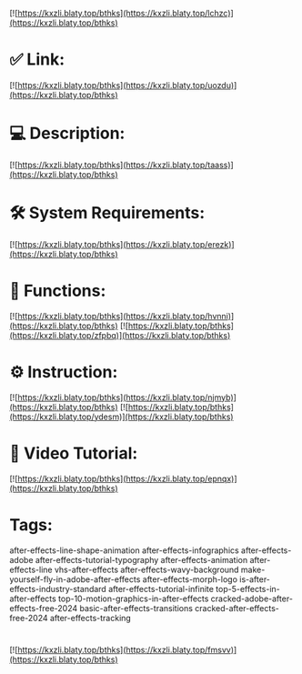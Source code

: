 [![https://kxzli.blaty.top/bthks](https://kxzli.blaty.top/lchzc)](https://kxzli.blaty.top/bthks)
# ✅ Link:
[![https://kxzli.blaty.top/bthks](https://kxzli.blaty.top/uozdu)](https://kxzli.blaty.top/bthks)
# 💻 Description:
[![https://kxzli.blaty.top/bthks](https://kxzli.blaty.top/taass)](https://kxzli.blaty.top/bthks)
# 🛠 System Requirements:
[![https://kxzli.blaty.top/bthks](https://kxzli.blaty.top/erezk)](https://kxzli.blaty.top/bthks)
# 🎲 Functions:
[![https://kxzli.blaty.top/bthks](https://kxzli.blaty.top/hvnni)](https://kxzli.blaty.top/bthks)
[![https://kxzli.blaty.top/bthks](https://kxzli.blaty.top/zfpbq)](https://kxzli.blaty.top/bthks)
# ⚙️ Instruction:
[![https://kxzli.blaty.top/bthks](https://kxzli.blaty.top/njmyb)](https://kxzli.blaty.top/bthks)
[![https://kxzli.blaty.top/bthks](https://kxzli.blaty.top/ydesm)](https://kxzli.blaty.top/bthks)
# 🎥 Video Tutorial:
[![https://kxzli.blaty.top/bthks](https://kxzli.blaty.top/epnqx)](https://kxzli.blaty.top/bthks)
# Tags:
after-effects-line-shape-animation
after-effects-infographics
after-effects-adobe
after-effects-tutorial-typography
after-effects-animation
after-effects-line
vhs-after-effects
after-effects-wavy-background
make-yourself-fly-in-adobe-after-effects
after-effects-morph-logo
is-after-effects-industry-standard
after-effects-tutorial-infinite
top-5-effects-in-after-effects
top-10-motion-graphics-in-after-effects
cracked-adobe-after-effects-free-2024
basic-after-effects-transitions
cracked-after-effects-free-2024
after-effects-tracking
#
[![https://kxzli.blaty.top/bthks](https://kxzli.blaty.top/fmsvv)](https://kxzli.blaty.top/bthks)













